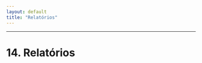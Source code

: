 ```yaml
---
layout: default
title: "Relatórios"
---
```



---

# 14. Relatórios
<div id="relatórios"></div>





